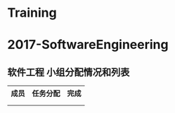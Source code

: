 # Training
# 2017-SoftwareEngineering
## 软件工程 小组分配情况和列表

<div>
  <table border="0" style="text-align:center">
    <tr>
      <th>成员 </th>
      <th>任务分配</th>
      <th>完成</th>
    </tr>
    <tr>
      <td></td>
      <td></td>
      <td></td>
    </tr>
 <tr>
      <td></td>
      <td></td>
      <td></td>
    </tr>
  </table>
</div>
